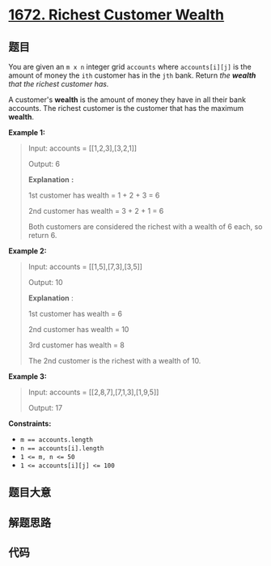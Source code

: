 # [1672. Richest Customer Wealth](https://leetcode.com/problems/richest-customer-wealth/)

## 题目

You are given an `m x n` integer grid `accounts` where `accounts[i][j]` is the
amount of money the `i​​​​​​​​​​​th​​​​` customer has in the
`j​​​​​​​​​​​th`​​​​ bank. Return _the **wealth** that the richest customer
has._

A customer's **wealth** is the amount of money they have in all their bank
accounts. The richest customer is the customer that has the maximum
**wealth**.



**Example 1:**

> Input: accounts = [[1,2,3],[3,2,1]]
> 
> Output: 6
> 
> **Explanation** **:**
> 
> 1st customer has wealth = 1 + 2 + 3 = 6
> 
> 2nd customer has wealth = 3 + 2 + 1 = 6
> 
> Both customers are considered the richest with a wealth of 6 each, so return 6.

**Example 2:**

> Input: accounts = [[1,5],[7,3],[3,5]]
> 
> Output: 10
> 
> **Explanation** : 
> 
> 1st customer has wealth = 6
> 
> 2nd customer has wealth = 10 
> 
> 3rd customer has wealth = 8
> 
> The 2nd customer is the richest with a wealth of 10.

**Example 3:**

> Input: accounts = [[2,8,7],[7,1,3],[1,9,5]]
> 
> Output: 17

**Constraints:**

  * `m == accounts.length`
  * `n == accounts[i].length`
  * `1 <= m, n <= 50`
  * `1 <= accounts[i][j] <= 100`


## 题目大意

## 解题思路

## 代码

```javascript

```


